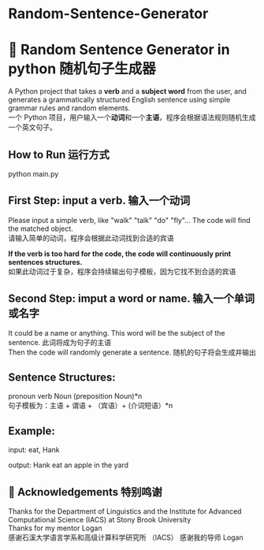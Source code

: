 # Random-Sentence-Generator

# 🧠 Random Sentence Generator in python 随机句子生成器

A Python project that takes a **verb** and a **subject word** from the user, and generates a grammatically structured English sentence using simple grammar rules and random elements.  
一个 Python 项目，用户输入一个**动词**和一个**主语**，程序会根据语法规则随机生成一个英文句子。

## How to Run    运行方式  
python main.py

## First Step: input a verb. 输入一个动词

Please input a simple verb, like "walk" "talk" "do" "fly"... The code will find the matched object.  
请输入简单的动词，程序会根据此动词找到合适的宾语

**If the verb is too hard for the code, the code will continuously print sentences structures.**  
如果此动词过于复杂，程序会持续输出句子模板，因为它找不到合适的宾语


## Second Step: imput a word or name. 输入一个单词或名字
It could be a name or anything. This word will be the subject of the sentence.  此词将成为句子的主语  
Then the code will randomly generate a sentence.  随机的句子将会生成并输出

## Sentence Structures:

pronoun verb Noun (preposition Noun)*n  
句子模板为：主语 + 谓语 + （宾语）+ (介词短语）*n

## Example: 

input: eat, Hank

output: Hank eat  an apple in the yard

## 🙏 Acknowledgements 特别鸣谢 
Thanks for the Department of Linguistics and the Institute for Advanced Computational Science (IACS) at Stony Brook University  
Thanks for my mentor Logan  
感谢石溪大学语言学系和高级计算科学研究所 （IACS） 
感谢我的导师 Logan

